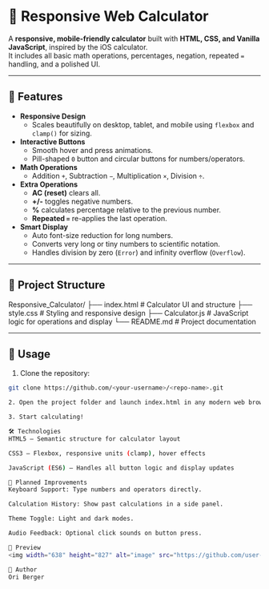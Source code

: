 # 🧮 Responsive Web Calculator

A **responsive, mobile-friendly calculator** built with **HTML, CSS, and Vanilla JavaScript**, inspired by the iOS calculator.  
It includes all basic math operations, percentages, negation, repeated `=` handling, and a polished UI.

---

## 🚀 Features

- **Responsive Design**
  - Scales beautifully on desktop, tablet, and mobile using `flexbox` and `clamp()` for sizing.
- **Interactive Buttons**
  - Smooth hover and press animations.
  - Pill-shaped `0` button and circular buttons for numbers/operators.
- **Math Operations**
  - Addition `+`, Subtraction `−`, Multiplication `×`, Division `÷`.
- **Extra Operations**
  - **AC (reset)** clears all.
  - **+/-** toggles negative numbers.
  - **%** calculates percentage relative to the previous number.
  - **Repeated `=`** re-applies the last operation.
- **Smart Display**
  - Auto font-size reduction for long numbers.
  - Converts very long or tiny numbers to scientific notation.
  - Handles division by zero (`Error`) and infinity overflow (`Overflow`).

---

## 📂 Project Structure

Responsive_Calculator/
├── index.html # Calculator UI and structure
├── style.css # Styling and responsive design
├── Calculator.js # JavaScript logic for operations and display
└── README.md # Project documentation


---

## 📖 Usage

1. Clone the repository:

```bash
git clone https://github.com/<your-username>/<repo-name>.git

2. Open the project folder and launch index.html in any modern web browser.

3. Start calculating!

🛠️ Technologies
HTML5 – Semantic structure for calculator layout

CSS3 – Flexbox, responsive units (clamp), hover effects

JavaScript (ES6) – Handles all button logic and display updates

🎯 Planned Improvements
Keyboard Support: Type numbers and operators directly.

Calculation History: Show past calculations in a side panel.

Theme Toggle: Light and dark modes.

Audio Feedback: Optional click sounds on button press.

📸 Preview
<img width="638" height="827" alt="image" src="https://github.com/user-attachments/assets/3eb65d78-7cf5-436a-a500-9a1b025998da" />

👤 Author
Ori Berger
